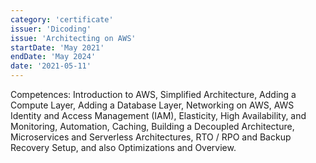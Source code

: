 ```yaml
---
category: 'certificate'
issuer: 'Dicoding'
issue: 'Architecting on AWS'
startDate: 'May 2021'
endDate: 'May 2024'
date: '2021-05-11'
---
```


Competences: Introduction to AWS, Simplified Architecture, Adding a Compute Layer, Adding a Database Layer, Networking on AWS, AWS Identity and Access Management (IAM), Elasticity, High Availability, and Monitoring, Automation, Caching, Building a Decoupled Architecture, Microservices and Serverless Architectures, RTO / RPO and Backup Recovery Setup, and also Optimizations and Overview.
